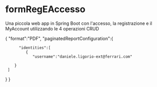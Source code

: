 # formRegEAccesso
Una piccola web app in Spring Boot con l'accesso, la registrazione e il MyAccount utilizzando le 4 operazioni CRUD

{
       "format":"PDF",
       "paginatedReportConfiguration":{
         
          "identities":[
             {
                "username":"daniele.ligorio-ext@ferrari.com"
              
        }
     ]
   }
}
